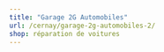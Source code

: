 ```yaml
---
title: "Garage 2G Automobiles"
url: /cernay/garage-2g-automobiles-2/
shop: réparation de voitures
---
```

